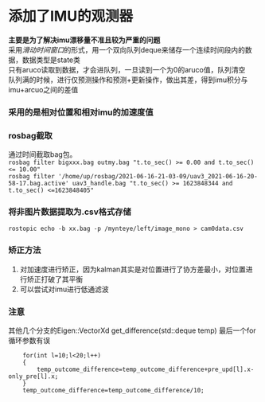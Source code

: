 # 添加了IMU的观测器  
**主要是为了解决imu漂移量不准且较为严重的问题**  
采用*滑动时间窗口*的形式，用一个双向队列deque来储存一个连续时间段内的数据，数据类型是state类  
只有aruco读取到数据，才会进队列，一旦读到一个为0的aruco值，队列清空  
队列满的时候，进行仅预测操作和预测+更新操作，做出其差，得到imu积分与imu+arcuo之间的差值

### 采用的是相对位置和相对imu的加速度值

### rosbag截取
通过时间截取bag包。  
`rosbag filter bigxxx.bag outmy.bag "t.to_sec() >= 0.00 and t.to_sec() <= 10.00"`  
`rosbag filter '/home/up/rosbag/2021-06-16-21-03-09/uav3_2021-06-16-20-58-17.bag.active' uav3_handle.bag "t.to_sec() >= 1623848344 and t.to_sec() <=1623848405"`

### 将非图片数据提取为.csv格式存储  
`rostopic echo -b xx.bag -p /mynteye/left/image_mono > cam0data.csv`

### 矫正方法
1. 对加速度进行矫正，因为kalman其实是对位置进行了协方差最小，对位置进行矫正打破了其平衡
2. 可以尝试对imu进行低通滤波

### 注意  
其他几个分支的Eigen::VectorXd  get_difference(std::deque<State> temp) 最后一个for循环参数有误  
```
    for(int l=10;l<20;l++)
    {
        temp_outcome_difference=temp_outcome_difference+pre_upd[l].x-only_pre[l].x;
    }
    temp_outcome_difference=temp_outcome_difference/10;
```